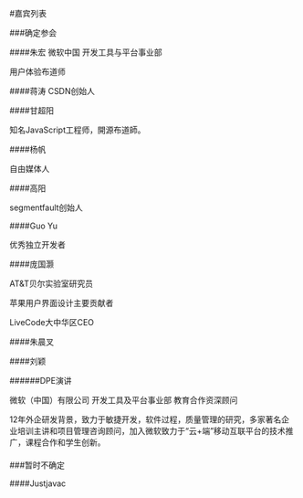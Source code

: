 #嘉宾列表

###确定参会

####朱宏
微软中国 开发工具与平台事业部

用户体验布道师

####蒋涛
CSDN创始人

####甘超阳

知名JavaScript工程师，開源布道師。

####杨帆

自由媒体人

####高阳

segmentfault创始人

####Guo Yu

优秀独立开发者

####庞国灏

AT&T贝尔实验室研究员

苹果用户界面设计主要贡献者

LiveCode大中华区CEO

####朱晨叉

####刘颖

######DPE演讲

微软（中国）有限公司 开发工具及平台事业部  教育合作资深顾问

12年外企研发背景，致力于敏捷开发，软件过程，质量管理的研究，多家著名企业培训主讲和项目管理咨询顾问，加入微软致力于“云+端”移动互联平台的技术推广，课程合作和学生创新。

####

###暂时不确定

####Justjavac
